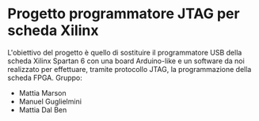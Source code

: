 # Progetto programmatore JTAG per scheda Xilinx
L'obiettivo del progetto è quello di sostituire il programmatore USB della scheda Xilinx Spartan 6 con una board Arduino-like e un software da noi realizzato per effettuare, tramite protocollo JTAG, la programmazione della scheda FPGA.
Gruppo:
* Mattia Marson
* Manuel Guglielmini
* Mattia Dal Ben
